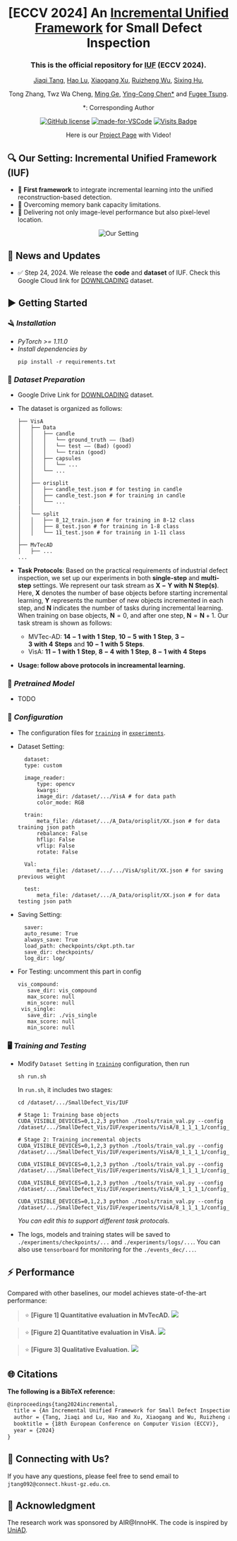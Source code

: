 <div align="center">

# [ECCV 2024] An [Incremental Unified Framework](https://arxiv.org/abs/2403.04368) for Small Defect Inspection

### This is the official repository for [IUF](https://arxiv.org/abs/2403.04368) (ECCV 2024).

[Jiaqi Tang](https://jqt.me/), [Hao Lu](https://scholar.google.com/citations?user=OrbGCGkAAAAJ&hl=zh-CN), [Xiaogang Xu](https://xuxiaogang.com/), [Ruizheng Wu](https://scholar.google.com/citations?user=OOagpAcAAAAJ&hl=en), [Sixing Hu](https://david-husx.github.io/), 

Tong Zhang, Twz Wa Cheng, [Ming Ge](https://www.linkedin.com/in/ming-ge-7817242a/?originalSubdomain=hk), [Ying-Cong Chen*](https://www.yingcong.me/) and [Fugee Tsung](https://ieda.ust.hk/dfaculty/tsung/).

*: Corresponding Author

[![GitHub license](https://img.shields.io/github/license/Naereen/StrapDown.js.svg)](https://github.com/jqtangust/IUF/blob/master/LICENSE) [![made-for-VSCode](https://img.shields.io/badge/Made%20for-VSCode-1f425f.svg)](https://code.visualstudio.com/) [![Visits Badge](https://badges.strrl.dev/visits/jqtangust/IUF)](https://badges.strrl.dev)

Here is our [Project Page](https://jqt.me/_IUF_/) with Video!

</div>

## 🔍 **Our Setting:** Incremental Unified Framework (IUF)
- 🚩 **First framework** to integrate incremental learning into the unified reconstruction-based detection.
- 🚩 Overcoming memory bank capacity limitations.
- 🚩 Delivering not only image-level performance but also pixel-level location.

<div align="center">
  <img src="imgs/setting.png" alt="Our Setting">
</div>



## 📢 **News and Updates**

- ✅ Step 24, 2024. We release the **code** and **dataset** of IUF. Check this Google Cloud link for [DOWNLOADING](https://drive.google.com/file/d/1jh9BPRN-YWxEU5OOSeds4jecYIbLc6zS/view?pli=1) dataset.


## ▶️ **Getting Started**

<!-- 1. [Installation](#installation)
2. [Dataset](#dataset)
3. [Configuration](#configuration)
5. [Testing](#Testing)
4. [Training](#Training) -->

### 🪒 *Installation*
- *PyTorch >= 1.11.0*
- *Install dependencies by*
    ```
    pip install -r requirements.txt
    ```


### 💾 *Dataset Preparation*

- Google Drive Link for [DOWNLOADING](https://drive.google.com/file/d/1jh9BPRN-YWxEU5OOSeds4jecYIbLc6zS/view?pli=1) dataset.
- The dataset is organized as follows:

    ```
    ├── VisA
    │   ├── Data
    │   │   ├── candle
    │   │   │   └── ground_truth —— (bad)
    │   │   │   └── test —— (Bad) (good)
    │   │   │   └── train (good)
    │   │   ├── capsules
    │   │   │   └── ...
    │   │   └── ...
    │   │   
    │   ├── orisplit
    │   │   ├── candle_test.json # for testing in candle 
    │   │   ├── candle_test.json # for training in candle 
    │   │   └── ...
    |   │
    │   └── split
    │   │   ├── 8_12_train.json # for training in 8-12 class 
    │   │   ├── 8_test.json # for training in 1-8 class 
    │   │   └── 11_test.json # for training in 1-11 class 
    │
    ├── MvTecAD
    │   ├── ... 
    ...
    ```

- **Task Protocols**: Based on the practical requirements of industrial defect inspection, we set up our experiments in both **single-step** and **multi-step** settings. 
    We represent our task stream as $\mathbf{X - Y \ with \ N \ Step(s)}$. Here, $\mathbf{X}$ denotes the number of base objects before starting incremental learning, $\mathbf{Y}$ represents the number of new objects incremented in each step, and $\mathbf{N}$ indicates the number of tasks during incremental learning. When training on base objects, $\mathbf{N} = 0$, and after one step, $\mathbf{N} = \mathbf{N} + 1$. Our task stream is shown as follows:
    - MVTec-AD: $\mathbf{14-1\ with \ 1\ Step}$, $\mathbf{10-5\ with \ 1\ Step}$, $\mathbf{3 - 3\ with \ 4\ Steps}$ and $\mathbf{10-1\ with \ 5\ Steps}$.
    - VisA: $\mathbf{11-1\ with \ 1\ Step}$, $\mathbf{8-4\ with \ 1\ Step}$, $\mathbf{8-1\ with \ 4\ Steps}$
  
- **Usage: follow above protocols in increamental learning.**

### 🏰 *Pretrained Model*
- TODO

### 🔨 *Configuration*

- The configuration files for [`training`](/dataset/ruizhengwu/SmallDefect_Vis/IUF/experiments/VisA/8_1_1_1_1) in [`experiments`](/dataset/ruizhengwu/SmallDefect_Vis/IUF/experiments).

- Dataset Setting:

  ```
    dataset:
    type: custom

    image_reader:
        type: opencv
        kwargs:
        image_dir: /dataset/.../VisA # for data path
        color_mode: RGB

    train:
        meta_file: /dataset/.../A_Data/orisplit/XX.json # for data training json path
        rebalance: False
        hflip: False
        vflip: False
        rotate: False
    
    Val:
        meta_file: /dataset/.../.../VisA/split/XX.json # for saving previous weight

    test:
        meta_file: /dataset/.../A_Data/orisplit/XX.json # for data testing json path
  ```

- Saving Setting:

  ```
    saver:
    auto_resume: True
    always_save: True
    load_path: checkpoints/ckpt.pth.tar
    save_dir: checkpoints/
    log_dir: log/
  ```

- For Testing: uncomment this part in config
    ```
    vis_compound:
       save_dir: vis_compound
       max_score: null
       min_score: null
     vis_single:
       save_dir: ./vis_single
       max_score: null
       min_score: null
    ```

### 🖥️ *Training and Testing*

- Modify `Dataset Setting` in [`training`](/dataset/ruizhengwu/SmallDefect_Vis/IUF/experiments/VisA/8_1_1_1_1) configuration, then run
  ```
  sh run.sh
  ```
  In `run.sh`, it includes two stages:
  ```
  cd /dataset/.../SmallDefect_Vis/IUF

  # Stage 1: Training base objects
  CUDA_VISIBLE_DEVICES=0,1,2,3 python ./tools/train_val.py --config /dataset/.../SmallDefect_Vis/IUF/experiments/VisA/8_1_1_1_1/config_c1.yaml

  # Stage 2: Training incremental objects
  CUDA_VISIBLE_DEVICES=0,1,2,3 python ./tools/train_val.py --config /dataset/.../SmallDefect_Vis/IUF/experiments/VisA/8_1_1_1_1/config_c9.yaml

  CUDA_VISIBLE_DEVICES=0,1,2,3 python ./tools/train_val.py --config /dataset/.../SmallDefect_Vis/IUF/experiments/VisA/8_1_1_1_1/config_c10.yaml

  CUDA_VISIBLE_DEVICES=0,1,2,3 python ./tools/train_val.py --config /dataset/.../SmallDefect_Vis/IUF/experiments/VisA/8_1_1_1_1/config_c11.yaml

  CUDA_VISIBLE_DEVICES=0,1,2,3 python ./tools/train_val.py --config /dataset/.../SmallDefect_Vis/IUF/experiments/VisA/8_1_1_1_1/config_c12.yaml

  ```
  *You can edit this to support different task protocals.*

- The logs, models and training states will be saved to `./experiments/checkpoints/...` and `./experiments/logs/...`. You can also use `tensorboard` for monitoring for the `./events_dec/...`.

## ⚡ **Performance**
Compared with other baselines, our model achieves state-of-the-art performance:

> ⭐ **[Figure 1] Quantitative evaluation in MvTecAD.**
> ![](imgs/q1.png)

> ⭐ **[Figure 2] Quantitative evaluation in VisA.**
> ![](imgs/q2.png)


> ⭐ **[Figure 3] Qualitative Evaluation.**
> ![](imgs/per1.png)

## 🌐 **Citations**

**The following is a BibTeX reference:**

``` latex
@inproceedings{tang2024incremental,
  title = {An Incremental Unified Framework for Small Defect Inspection},
  author = {Tang, Jiaqi and Lu, Hao and Xu, Xiaogang and Wu, Ruizheng and Hu, Sixing and Zhang, Tong and Cheng, Tsz Wa and Ge, Ming and Chen, Ying-Cong and Tsung, Fugee},
  booktitle = {18th European Conference on Computer Vision (ECCV)},
  year = {2024}
}
```

## 📧 **Connecting with Us?**

If you have any questions, please feel free to send email to `jtang092@connect.hkust-gz.edu.cn`.


## 📜 **Acknowledgment**
The research work was sponsored by AIR@InnoHK.
The code is inspired by [UniAD](https://github.com/zhiyuanyou/UniAD).
